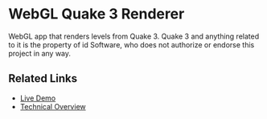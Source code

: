 WebGL Quake 3 Renderer
=======================

WebGL app that renders levels from Quake 3. Quake 3 and anything related to it 
is the property of id Software, who does not authorize or endorse this project 
in any way.


Related Links
-------------

* [Live Demo](http://media.tojicode.com/q3bsp)
* [Technical Overview](http://blog.tojicode.com/2010/08/rendering-quake-3-maps-with-webgl-tech.html)